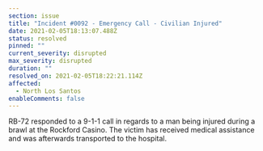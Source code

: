 ```yaml
---
section: issue
title: "Incident #0092 - Emergency Call - Civilian Injured"
date: 2021-02-05T18:13:07.488Z
status: resolved
pinned: ""
current_severity: disrupted
max_severity: disrupted
duration: ""
resolved_on: 2021-02-05T18:22:21.114Z
affected:
  - North Los Santos
enableComments: false
---
```

RB-72 responded to a 9-1-1 call in regards to a man being injured during a brawl at the Rockford Casino. The victim has received medical assistance and was afterwards transported to the hospital.